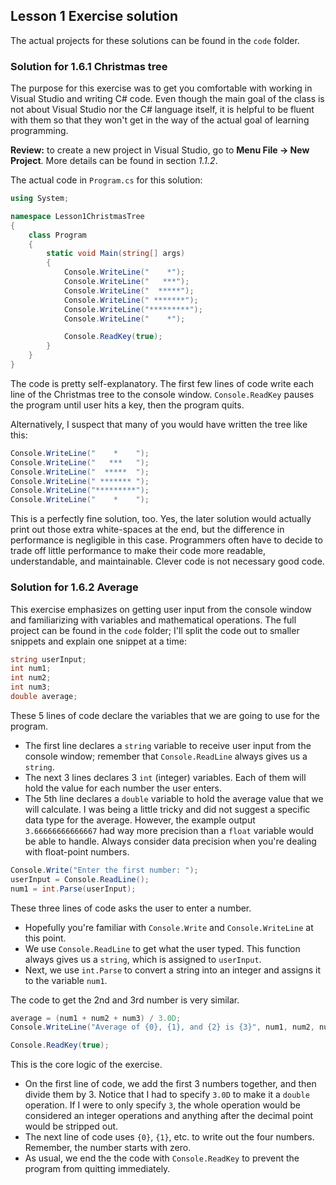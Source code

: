 ## Lesson 1 Exercise solution

The actual projects for these solutions can be found in the `code` folder.

### Solution for 1.6.1 Christmas tree

The purpose for this exercise was to get you comfortable with working in Visual Studio and writing C# code. Even though the main goal of the class is not about Visual Studio nor the C# language itself, it is helpful to be fluent with them so that they won't get in the way of the actual goal of learning programming.

**Review:** to create a new project in Visual Studio, go to **Menu File → New Project**. More details can be found in section *1.1.2*.

The actual code in `Program.cs` for this solution:

```c#
using System;

namespace Lesson1ChristmasTree
{
    class Program
    {
        static void Main(string[] args)
        {
            Console.WriteLine("    *");
            Console.WriteLine("   ***");
            Console.WriteLine("  *****");
            Console.WriteLine(" *******");
            Console.WriteLine("*********");
            Console.WriteLine("    *");

            Console.ReadKey(true);
        }
    }
}
```

The code is pretty self-explanatory. The first few lines of code write each line of the Christmas tree to the console window. `Console.ReadKey` pauses the program until user hits a key, then the program quits.

Alternatively, I suspect that many of you would have written the tree like this:

```c#
Console.WriteLine("    *    ");
Console.WriteLine("   ***   ");
Console.WriteLine("  *****  ");
Console.WriteLine(" ******* ");
Console.WriteLine("*********");
Console.WriteLine("    *    ");
```

This is a perfectly fine solution, too. Yes, the later solution would actually print out those extra white-spaces at the end, but the difference in performance is negligible in this case. Programmers often have to decide to trade off little performance to make their code more readable, understandable, and maintainable. Clever code is not necessary good code.

### Solution for 1.6.2 Average

This exercise emphasizes on getting user input from the console window and familiarizing with variables and mathematical operations. The full project can be found in the `code` folder; I'll split the code out to smaller snippets and explain one snippet at a time:

```c#
string userInput;
int num1;
int num2;
int num3;
double average;
```
These 5 lines of code declare the variables that we are going to use for the program. 
* The first line declares a `string` variable to receive user input from the console window; remember that `Console.ReadLine` always gives us a `string`.
* The next 3 lines declares 3 `int` (integer) variables. Each of them will hold the value for each number the user enters.
* The 5th line declares a `double` variable to hold the average value that we will calculate. I was being a little tricky and did not suggest a specific data type for the average. However, the example output `3.66666666666667` had way more precision than a `float` variable would be able to handle. Always consider data precision when you're dealing with float-point numbers.

```c#
Console.Write("Enter the first number: ");
userInput = Console.ReadLine();
num1 = int.Parse(userInput);
```
These three lines of code asks the user to enter a number.
* Hopefully you're familiar with `Console.Write` and `Console.WriteLine` at this point.
* We use `Console.ReadLine` to get what the user typed. This function always gives us a `string`, which is assigned to `userInput`.
* Next, we use `int.Parse` to convert a string into an integer and assigns it to the variable `num1`.

The code to get the 2nd and 3rd number is very similar.

```c#
average = (num1 + num2 + num3) / 3.0D;
Console.WriteLine("Average of {0}, {1}, and {2} is {3}", num1, num2, num3, average);

Console.ReadKey(true);
```
This is the core logic of the exercise.
* On the first line of code, we add the first 3 numbers together, and then divide them by 3. Notice that I had to specify `3.0D` to make it a `double` operation. If I were to only specify `3`, the whole operation would be considered an integer operations and anything after the decimal point would be stripped out.
* The next line of code uses `{0}`, `{1}`, etc. to write out the four numbers. Remember, the number starts with zero.
* As usual, we end the the code with `Console.ReadKey` to prevent the program from quitting immediately. 